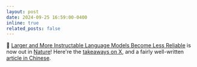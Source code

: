 ```yaml
---
layout: post
date: 2024-09-25 16:59:00-0400
inline: true
related_posts: false
---
```


📜 [Larger and More Instructable Language Models Become Less Reliable](https://www.nature.com/articles/s41586-024-07930-y) is now out in [Nature](https://www.nature.com)! Here're the [takeaways on X](https://x.com/lexin_zhou/status/1838961179936293098), and a fairly well-written [article in Chinese](https://mp.weixin.qq.com/s/VCvkSUdKT7ZgBaeLWKVoTg).

